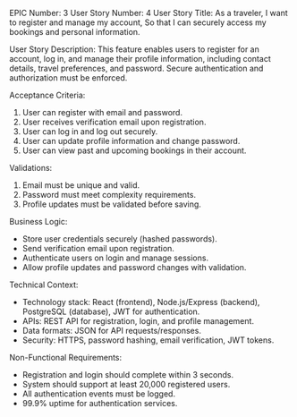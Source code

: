 EPIC Number: 3
User Story Number: 4
User Story Title: As a traveler, I want to register and manage my account, So that I can securely access my bookings and personal information.

User Story Description: This feature enables users to register for an account, log in, and manage their profile information, including contact details, travel preferences, and password. Secure authentication and authorization must be enforced.

Acceptance Criteria:
1. User can register with email and password.
2. User receives verification email upon registration.
3. User can log in and log out securely.
4. User can update profile information and change password.
5. User can view past and upcoming bookings in their account.

Validations:
1. Email must be unique and valid.
2. Password must meet complexity requirements.
3. Profile updates must be validated before saving.

Business Logic:
- Store user credentials securely (hashed passwords).
- Send verification email upon registration.
- Authenticate users on login and manage sessions.
- Allow profile updates and password changes with validation.

Technical Context:
- Technology stack: React (frontend), Node.js/Express (backend), PostgreSQL (database), JWT for authentication.
- APIs: REST API for registration, login, and profile management.
- Data formats: JSON for API requests/responses.
- Security: HTTPS, password hashing, email verification, JWT tokens.

Non-Functional Requirements:
- Registration and login should complete within 3 seconds.
- System should support at least 20,000 registered users.
- All authentication events must be logged.
- 99.9% uptime for authentication services.
